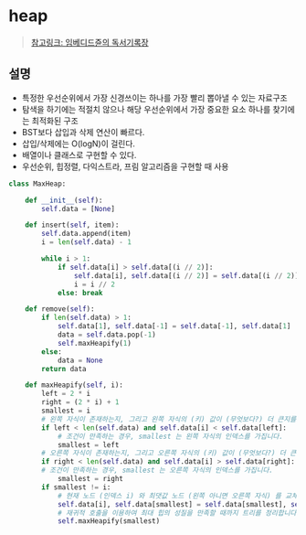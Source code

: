 # heap

> [참고링크: 임베디드쥰의 독서기록장](https://m.blog.naver.com/PostView.naver?isHttpsRedirect=true&blogId=leeinje66&logNo=221622360256)
## 설명
- 특정한 우선순위에서 가장 신경쓰이는 하나를 가장 빨리 뽑아낼 수 있는 자료구조
- 탐색을 하기에는 적절치 않으나 해당 우선순위에서 가장 중요한 요소 하나를 찾기에는 최적화된 구조
- BST보다 삽입과 삭제 연산이 빠르다.
- 삽입/삭제에는 O(logN)이 걸린다.
- 배열이나 클래스로 구현할 수 있다.
- 우선순위, 힙정렬, 다익스트라, 프림 알고리즘을 구현할 때 사용

```python
class MaxHeap:

    def __init__(self):
        self.data = [None] 

    def insert(self, item):
        self.data.append(item)
        i = len(self.data) - 1

        while i > 1:
            if self.data[i] > self.data[(i // 2)]:
                self.data[i], self.data[(i // 2)] = self.data[(i // 2)], self.data[i]
                i = i // 2
            else: break

    def remove(self):
        if len(self.data) > 1:
            self.data[1], self.data[-1] = self.data[-1], self.data[1]
            data = self.data.pop(-1)
            self.maxHeapify(1)
        else:
            data = None
        return data

    def maxHeapify(self, i):
        left = 2 * i
        right = (2 * i) + 1
        smallest = i
        # 왼쪽 자식이 존재하는지, 그리고 왼쪽 자식의 (키) 값이 (무엇보다?) 더 큰지를 판단합니다.
        if left < len(self.data) and self.data[i] < self.data[left]:
            # 조건이 만족하는 경우, smallest 는 왼쪽 자식의 인덱스를 가집니다.          
            smallest = left
        # 오른쪽 자식이 존재하는지, 그리고 오른쪽 자식의 (키) 값이 (무엇보다?) 더 큰지를 판단합니다.
        if right < len(self.data) and self.data[i] > self.data[right]:            
        # 조건이 만족하는 경우, smallest 는 오른쪽 자식의 인덱스를 가집니다.
            smallest = right
        if smallest != i:
            # 현재 노드 (인덱스 i) 와 최댓값 노드 (왼쪽 아니면 오른쪽 자식) 를 교체합니다.
            self.data[i], self.data[smallest] = self.data[smallest], self.data[i]
            # 재귀적 호출을 이용하여 최대 힙의 성질을 만족할 때까지 트리를 정리합니다.
            self.maxHeapify(smallest)
```
